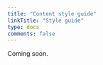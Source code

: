 ```yaml
---
title: "Content style guide"
linkTitle: "Style guide"
type: docs
comments: false
---
```


Coming soon.
